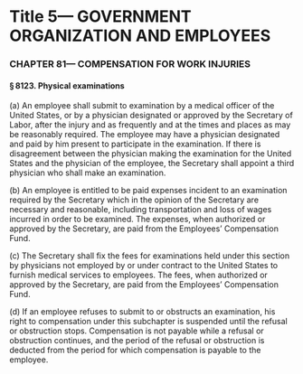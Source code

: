 
# Title 5— GOVERNMENT ORGANIZATION AND EMPLOYEES
### CHAPTER 81— COMPENSATION FOR WORK INJURIES
#### § 8123. Physical examinations

(a) An employee shall submit to examination by a medical officer of the United States, or by a physician designated or approved by the Secretary of Labor, after the injury and as frequently and at the times and places as may be reasonably required. The employee may have a physician designated and paid by him present to participate in the examination. If there is disagreement between the physician making the examination for the United States and the physician of the employee, the Secretary shall appoint a third physician who shall make an examination.

(b) An employee is entitled to be paid expenses incident to an examination required by the Secretary which in the opinion of the Secretary are necessary and reasonable, including transportation and loss of wages incurred in order to be examined. The expenses, when authorized or approved by the Secretary, are paid from the Employees’ Compensation Fund.

(c) The Secretary shall fix the fees for examinations held under this section by physicians not employed by or under contract to the United States to furnish medical services to employees. The fees, when authorized or approved by the Secretary, are paid from the Employees’ Compensation Fund.

(d) If an employee refuses to submit to or obstructs an examination, his right to compensation under this subchapter is suspended until the refusal or obstruction stops. Compensation is not payable while a refusal or obstruction continues, and the period of the refusal or obstruction is deducted from the period for which compensation is payable to the employee.
